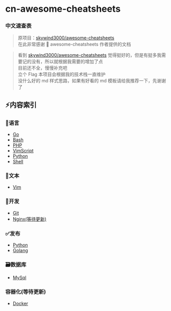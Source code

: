 <!--
 * @Description: 
 * @Author: LLiuHuan
 * @Date: 2020-12-23 00:08:19
 * @LastEditTime: 2021-04-26 16:26:11
 * @LastEditors: LLiuHuan
-->
# cn-awesome-cheatsheets

### 中文速查表

> 原项目：[skywind3000/awesome-cheatsheets](https://github.com/skywind3000/awesome-cheatsheets)  
> 在此非常感谢 🙏 awesome-cheatsheets 作者提供的文档

> 看到 [skywind3000/awesome-cheatsheets](https://github.com/skywind3000/awesome-cheatsheets) 觉得挺好的，但是有挺多我需要记的没有，所以就根据我需要的增加了点  
> 目前还不全，慢慢补充吧  
> 立个 Flag 本项目会根据我的技术栈一直维护  
> 没什么好的 md 样式思路，如果有好看的 md 模板请给我推荐一下，先谢谢了

## :zap:内容索引

### :page_with_curl:语言

- [Go](Languages/golang.md)
- [Bash](Languages/bash.md)
- [PHP](Languages/php.md)
- [VimScript](Languages/vimScript.md)
- [Python](Languages/python.md)
- [Shell](Languages/shell.md)

### :pencil:文本

- [Vim](TextEditings/vim.md)

### :wrench:开发

- [Git](Develops/git.md)
- [Nginx(等待更新)](Develops/Nginx.md)

### :white_check_mark:发布

- [Python](Release/Python.md)
- [Golang](Release/Golang.md)

### 🗃️数据库

- [MySql](DataBase/MySql.md)

### 容器化(等待更新)

- [Docker](Container/Docker.md)